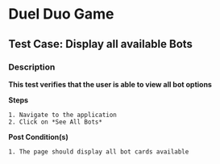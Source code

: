 # Duel Duo Game

## Test Case: Display all available Bots

### Description

**This test verifies that the user is able to view all bot options**

**Steps**

    1. Navigate to the application
    2. Click on *See All Bots*

**Post Condition(s)**

    1. The page should display all bot cards available